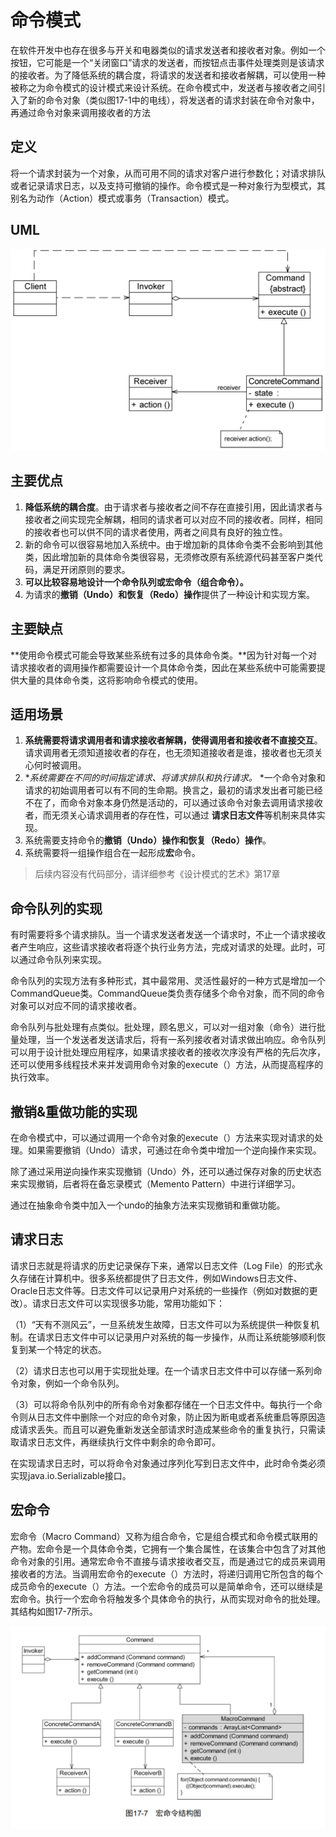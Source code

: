# 命令模式

在软件开发中也存在很多与开关和电器类似的请求发送者和接收者对象。例如一个按钮，它可能是一个“关闭窗口”请求的发送者，而按钮点击事件处理类则是该请求的接收者。为了降低系统的耦合度，将请求的发送者和接收者解耦，可以使用一种被称之为命令模式的设计模式来设计系统。在命令模式中，发送者与接收者之间引入了新的命令对象（类似图17-1中的电线），将发送者的请求封装在命令对象中，再通过命令对象来调用接收者的方法

## 定义

将一个请求封装为一个对象，从而可用不同的请求对客户进行参数化；对请求排队或者记录请求日志，以及支持可撤销的操作。命令模式是一种对象行为型模式，其别名为动作（Action）模式或事务（Transaction）模式。

## UML

![image-20240517111314901](.gitbook/assets/image-20240517111314901.png)

## 主要优点

1. **降低系统的耦合度**。由于请求者与接收者之间不存在直接引用，因此请求者与接收者之间实现完全解耦，相同的请求者可以对应不同的接收者。同样，相同的接收者也可以供不同的请求者使用，两者之间具有良好的独立性。
2. 新的命令可以很容易地加入系统中。由于增加新的具体命令类不会影响到其他类，因此增加新的具体命令类很容易，无须修改原有系统源代码甚至客户类代码，满足开闭原则的要求。
3. **可以比较容易地设计一个命令队列或宏命令（组合命令）。**
4. 为请求的**撤销（Undo）和恢复（Redo）操作**提供了一种设计和实现方案。

## 主要缺点

**使用命令模式可能会导致某些系统有过多的具体命令类。**因为针对每一个对请求接收者的调用操作都需要设计一个具体命令类，因此在某些系统中可能需要提供大量的具体命令类，这将影响命令模式的使用。

## 适用场景

1. **系统需要将请求调用者和请求接收者解耦，使得调用者和接收者不直接交互**。请求调用者无须知道接收者的存在，也无须知道接收者是谁，接收者也无须关心何时被调用。
2. **系统需要在不同的时间指定请求、将请求排队和执行请求。*
   *一个命令对象和请求的初始调用者可以有不同的生命期。换言之，最初的请求发出者可能已经不在了，而命令对象本身仍然是活动的，可以通过该命令对象去调用请求接收者，而无须关心请求调用者的存在性，可以通过
   **请求日志文件**等机制来具体实现。
3. 系统需要支持命令的**撤销（Undo）操作和恢复（Redo）操作**。
4. 系统需要将一组操作组合在一起形成**宏**命令。

> 后续内容没有代码部分，请详细参考《设计模式的艺术》第17章

## 命令队列的实现

有时需要将多个请求排队。当一个请求发送者发送一个请求时，不止一个请求接收者产生响应，这些请求接收者将逐个执行业务方法，完成对请求的处理。此时，可以通过命令队列来实现。

命令队列的实现方法有多种形式，其中最常用、灵活性最好的一种方式是增加一个CommandQueue类。CommandQueue类负责存储多个命令对象，而不同的命令对象可以对应不同的请求接收者。

命令队列与批处理有点类似。批处理，顾名思义，可以对一组对象（命令）进行批量处理，当一个发送者发送请求后，将有一系列接收者对请求做出响应。命令队列可以用于设计批处理应用程序，如果请求接收者的接收次序没有严格的先后次序，还可以使用多线程技术来并发调用命令对象的execute（）方法，从而提高程序的执行效率。

## 撤销&重做功能的实现

在命令模式中，可以通过调用一个命令对象的execute（）方法来实现对请求的处理。如果需要撤销（Undo）请求，可通过在命令类中增加一个逆向操作来实现。

除了通过采用逆向操作来实现撤销（Undo）外，还可以通过保存对象的历史状态来实现撤销，后者将在备忘录模式（Memento
Pattern）中进行详细学习。

通过在抽象命令类中加入一个undo的抽象方法来实现撤销和重做功能。

## 请求日志

请求日志就是将请求的历史记录保存下来，通常以日志文件（Log
File）的形式永久存储在计算机中。很多系统都提供了日志文件，例如Windows日志文件、Oracle日志文件等。日志文件可以记录用户对系统的一些操作（例如对数据的更改）。请求日志文件可以实现很多功能，常用功能如下：

（1）“天有不测风云”，一旦系统发生故障，日志文件可以为系统提供一种恢复机制。在请求日志文件中可以记录用户对系统的每一步操作，从而让系统能够顺利恢复到某一个特定的状态。

（2）请求日志也可以用于实现批处理。在一个请求日志文件中可以存储一系列命令对象，例如一个命令队列。

（3）可以将命令队列中的所有命令对象都存储在一个日志文件中。每执行一个命令则从日志文件中删除一个对应的命令对象，防止因为断电或者系统重启等原因造成请求丢失。而且可以避免重新发送全部请求时造成某些命令的重复执行，只需读取请求日志文件，再继续执行文件中剩余的命令即可。

在实现请求日志时，可以将命令对象通过序列化写到日志文件中，此时命令类必须实现java.io.Serializable接口。

## 宏命令

宏命令（Macro
Command）又称为组合命令，它是组合模式和命令模式联用的产物。宏命令是一个具体命令类，它拥有一个集合属性，在该集合中包含了对其他命令对象的引用。通常宏命令不直接与请求接收者交互，而是通过它的成员来调用接收者的方法。当调用宏命令的execute（）方法时，将递归调用它所包含的每个成员命令的execute（）方法。一个宏命令的成员可以是简单命令，还可以继续是宏命令。执行一个宏命令将触发多个具体命令的执行，从而实现对命令的批处理。其结构如图17-7所示。

![image-20240517112328608](.gitbook/assets/image-20240517112328608.png)